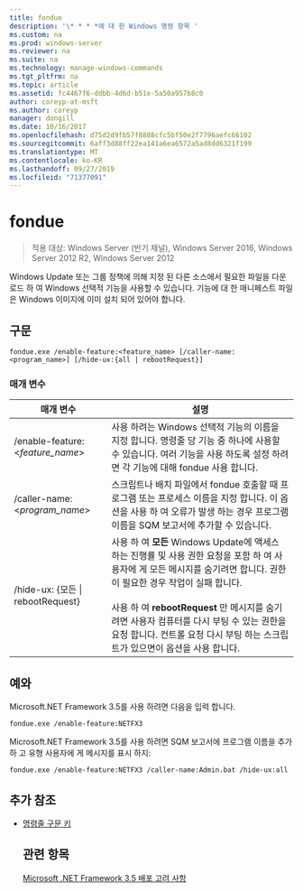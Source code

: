 ```yaml
---
title: fondue
description: '\* * * *에 대 한 Windows 명령 항목 '
ms.custom: na
ms.prod: windows-server
ms.reviewer: na
ms.suite: na
ms.technology: manage-windows-commands
ms.tgt_pltfrm: na
ms.topic: article
ms.assetid: fc4467f6-ddbb-4d6d-b51e-5a50a957b8c0
author: coreyp-at-msft
ms.author: coreyp
manager: dongill
ms.date: 10/16/2017
ms.openlocfilehash: d75d2d9fb57f8888cfc5bf50e2f7796aefc66102
ms.sourcegitcommit: 6aff3d88ff22ea141a6ea6572a5ad8dd6321f199
ms.translationtype: MT
ms.contentlocale: ko-KR
ms.lasthandoff: 09/27/2019
ms.locfileid: "71377091"
---
```

# <a name="fondue"></a>fondue

>적용 대상: Windows Server (반기 채널), Windows Server 2016, Windows Server 2012 R2, Windows Server 2012

Windows Update 또는 그룹 정책에 의해 지정 된 다른 소스에서 필요한 파일을 다운로드 하 여 Windows 선택적 기능을 사용할 수 있습니다. 기능에 대 한 매니페스트 파일은 Windows 이미지에 이미 설치 되어 있어야 합니다. 
## <a name="syntax"></a>구문
```
fondue.exe /enable-feature:<feature_name> [/caller-name:<program_name>] [/hide-ux:{all | rebootRequest}]
```
### <a name="parameters"></a>매개 변수

|              매개 변수              |                                                                                                                                                                     설명                                                                                                                                                                     |
|-------------------------------------|-----------------------------------------------------------------------------------------------------------------------------------------------------------------------------------------------------------------------------------------------------------------------------------------------------------------------------------------------------|
|  /enable-feature: <*feature_name*>   |                                                                               사용 하려는 Windows 선택적 기능의 이름을 지정 합니다. 명령줄 당 기능 중 하나에 사용할 수 있습니다. 여러 기능을 사용 하도록 설정 하려면 각 기능에 대해 fondue 사용 합니다.                                                                                |
|    /caller-name: <*program_name*>    |                                                                                 스크립트나 배치 파일에서 fondue 호출할 때 프로그램 또는 프로세스 이름을 지정 합니다. 이 옵션을 사용 하 여 오류가 발생 하는 경우 프로그램 이름을 SQM 보고서에 추가할 수 있습니다.                                                                                 |
| /hide-ux: {모든 &#124; rebootRequest} | 사용 하 여 **모든** Windows Update에 액세스 하는 진행률 및 사용 권한 요청을 포함 하 여 사용자에 게 모든 메시지를 숨기려면 합니다. 권한이 필요한 경우 작업이 실패 합니다.<br /><br />사용 하 여 **rebootRequest** 만 메시지를 숨기려면 사용자 컴퓨터를 다시 부팅 수 있는 권한을 요청 합니다. 컨트롤 요청 다시 부팅 하는 스크립트가 있으면이 옵션을 사용 합니다. |

## <a name="BKMK_Examples"></a>예와
Microsoft.NET Framework 3.5를 사용 하려면 다음을 입력 합니다.
```
fondue.exe /enable-feature:NETFX3
```
Microsoft.NET Framework 3.5를 사용 하려면 SQM 보고서에 프로그램 이름을 추가 하 고 유형 사용자에 게 메시지를 표시 하지:
```
fondue.exe /enable-feature:NETFX3 /caller-name:Admin.bat /hide-ux:all
```
## <a name="additional-references"></a>추가 참조
- [명령줄 구문 키](command-line-syntax-key.md)
  ## <a name="see-also"></a>관련 항목
  [Microsoft .NET Framework 3.5 배포 고려 사항](https://go.microsoft.com/fwlink/?LinkId=248869)
